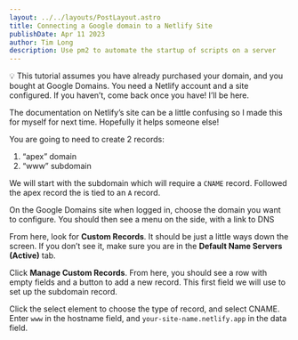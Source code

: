```yaml
---
layout: ../../layouts/PostLayout.astro
title: Connecting a Google domain to a Netlify Site
publishDate: Apr 11 2023
author: Tim Long
description: Use pm2 to automate the startup of scripts on a server
---
```


<aside class="border-2 border-secondary text-secondary p-8 my-8">
💡 This tutorial assumes you have already purchased your domain, and you bought at Google Domains. You need a Netlify account and a site configured. If you haven’t, come back once you have! I’ll be here.
</aside>

The documentation on Netlify’s site can be a little confusing so I made this for myself for next time. Hopefully it helps someone else!

You are going to need to create 2 records:

1. “apex” domain
2. “www” subdomain

We will start with the subdomain which will require a `CNAME` record. Followed the apex record the is tied to an `A` record.

<!-- ![The domain side menu with DNS selected](https://s3-us-west-2.amazonaws.com/secure.notion-static.com/110c5af6-d185-46ab-8557-d00843695b87/Screenshot_2023-04-11_at_10.38.50_PM.png) -->
<!--
The domain side menu with DNS selected -->

On the Google Domains site when logged in, choose the domain you want to configure. You should then see a menu on the side, with a link to DNS

From here, look for **Custom Records**. It should be just a little ways down the screen. If you don’t see it, make sure you are in the **Default Name Servers (Active)** tab.

Click **Manage Custom Records**. From here, you should see a row with empty fields and a button to add a new record. This first field we will use to set up the subdomain record.

Click the select element to choose the type of record, and select CNAME. Enter `www` in the hostname field, and `your-site-name.netlify.app` in the data field.

